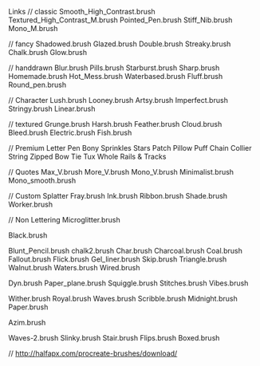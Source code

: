 Links
// classic
Smooth_High_Contrast.brush
Textured_High_Contrast_M.brush
Pointed_Pen.brush
Stiff_Nib.brush
Mono_M.brush

// fancy
Shadowed.brush
Glazed.brush
Double.brush
Streaky.brush
Chalk.brush
Glow.brush

// handdrawn
Blur.brush
Pills.brush
Starburst.brush
Sharp.brush
Homemade.brush
Hot_Mess.brush
Waterbased.brush
Fluff.brush
Round_pen.brush


// Character
Lush.brush
Looney.brush
Artsy.brush
Imperfect.brush
Stringy.brush
Linear.brush


// textured
Grunge.brush
Harsh.brush
Feather.brush
Cloud.brush
Bleed.brush
Electric.brush
Fish.brush


// Premium
Letter Pen
Bony
Sprinkles
Stars
Patch
Pillow
Puff
Chain
Collier
String
Zipped
Bow
Tie
Tux
Whole
Rails & Tracks

// Quotes
Max_V.brush
More_V.brush
Mono_V.brush
Minimalist.brush
Mono_smooth.brush

// Custom Splatter
Fray.brush
Ink.brush
Ribbon.brush
Shade.brush
Worker.brush

// Non Lettering
Microglitter.brush

Black.brush

Blunt_Pencil.brush
chalk2.brush
Char.brush
Charcoal.brush
Coal.brush
Fallout.brush
Flick.brush
Gel_liner.brush
Skip.brush
Triangle.brush
Walnut.brush
Waters.brush
Wired.brush


Dyn.brush
Paper_plane.brush
Squiggle.brush
Stitches.brush
Vibes.brush


Wither.brush
Royal.brush
Waves.brush
Scribble.brush
Midnight.brush
Paper.brush

Azim.brush

Waves-2.brush
Slinky.brush
Stair.brush
Flips.brush
Boxed.brush

// http://halfapx.com/procreate-brushes/download/
